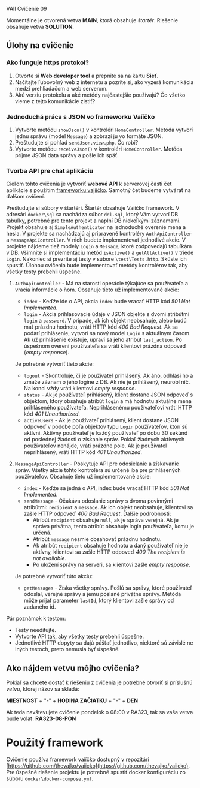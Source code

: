 VAII Cvičenie 09

Momentálne je otvorená vetva __MAIN__, ktorá obsahuje _štartér_. Riešenie obsahuje vetva __SOLUTION__.

## Úlohy na cvičenie

### Ako funguje https protokol?

1. Otvorte si **Web developer tool** a prepnite sa na kartu **Sieť**.
2. Načítajte ľubovoľný web z internetu a pozrite si, ako vyzerá komunikácia medzi prehliadačom a web serverom.
3. Akú verziu protokolu a aké metódy najčastejšie používajú? Čo všetko vieme z tejto komunikácie zistiť?

### Jednoduchá práca s JSON vo frameworku Vaííčko

1. Vytvorte metódu `showJson()` v kontroléri `HomeController`. Metóda vytvorí jednu správu (model `Message`) a zobrazí ju vo formáte JSON.
2. Preštudujte si pohľad `sendJson.view.php`. Čo robí?
3. Vytvorte metódu `receiveJson()` v kontroléri `HomeController`. Metóda príjme JSON data správy a pošle ich späť.

### Tvorba API pre chat aplikáciu

Cieľom tohto cvičenia je vytvoriť __webové API__ k serverovej časti čet aplikácie s použitím [frameworku vajiíčko](https://github.com/thevajko/vaiicko).
Samotný čet budeme vytvárať na ďalšom cvičení.

Preštudujte si súbory v štartéri. Štartér obsahuje Vaííčko framework. V adresári `docker\sql` sa nachádza súbor `ddl.sql`, ktorý Vám vytvorí DB tabuľky,
potrebné pre tento projekt a naplní DB niekoľkými záznamami. Projekt obsahuje aj `SimpleAuthenticator` na jednoduché overenie mena a hesla. V projekte sa 
nachádzajú aj pripravené kontroléry `AuthApiController` a `MessageApiController`. V nich budete implementovať jednotlivé akcie. 
V projekte nájdeme tiež modely `Login` a `Message`, ktoré zodpovedajú tabuľkám v DB. Všimnite si implementáciu metód `isActive()` a `getAllActive()` v 
triede `Login`. Nakoniec si prezrite aj testy v súbore `\test\Tests.http`. Skúste ich spustiť. Úlohou cvičenia bude implementovať metódy kontrolérov tak, 
aby všetky testy prebehli úspešne.

1. `AuthApiController` - Má na starosti operácie týkajúce sa používateľa a vracia informácie o ňom. Obsahuje tieto už implementované akcie:
   - `index` - Keďže ide o API, akcia `index` bude vracať HTTP kód _501 Not Implemented_.
   - `login` - Akcia prihlasovacie údaje v JSON objekte s dvomi atribútmi `login` a `password`. V prípade, ak ich objekt  neobsahuje, alebo budú mať prázdnu 
     hodnotu, vráti HTTP kód _400 Bad Request_. Ak sa podarí prihlásenie, vytvorí sa nový model `Login` s aktuálnym časom. Ak už prihlásenie existuje, 
     upraví sa jeho atribút `last_action`. Po úspešnom overení používateľa sa vráti klientovi prázdna odpoveď (_empty response_).
   
   Je potrebné vytvoriť tieto akcie:
   - `logout` - Skontroluje, či je používateľ prihlásený. Ak áno, odhlási ho a zmaže záznam o jeho logine z DB. Ak nie je prihlásený, neurobí nič. Na konci
     vždy vráti klientovi _empty response_.
   - `status` - Ak je používateľ prihlásený, klient dostane JSON odpoveď s objektom, ktorý obsahuje atribút `login` a má hodnotu aktuálne mena prihláseného
     používateľa. Neprihlásenému používateľovi vráti HTTP kód _401 Unauthorized_.
   - `activeUsers` - Ak je používateľ prihlásený, klient dostane JSON odpoveď v podobe poľa objektov typu `Login` používateľov, ktorí sú aktívni. Aktívny
      používateľ je každý používateľ po dobu 30 sekúnd od poslednej žiadosti o získanie správ. Pokiaľ žiadnych aktívnych používateľov nenájde, vráti prázdne
      pole. Ak je používateľ neprihlásený, vráti HTTP kód _401 Unauthorized_.

2. `MessageApiController` - Poskytuje API pre odosielanie a získavanie správ. Všetky akcie tohto kontroléra sú určené iba pre prihlásených používateľov. 
    Obsahuje tieto už implementované akcie:
    - `index` - Keďže sa jedná o API, index bude vracať HTTP kód _501 Not Implemented_.
    - `sendMessage` - Očakáva odoslanie správy s dvoma povinnými atribútmi: `recipient` a `message`. Ak ich objekt neobsahuje, klientovi sa zašle HTTP odpoveď
       _400 Bad Request_. Ďalšie podrobnosti:
        * Atribút `recipient` obsahuje `null`, ak je správa verejná. Ak je správa privátna, tento atribút obsahuje login používateľa, komu je určená.
        * Atribút `message` nesmie obsahovať prázdnu hodnotu.
        * Ak atribút `recipient` obsahuje hodnotu a daný používateľ nie je aktívny, klientovi sa zašle HTTP odpoveď _400 The recipient is not available_.
        * Po uložení správy na serveri, sa klientovi zašle _empty response_.
      
    Je potrebné vytvoriť túto akciu:   
    - `getMessages` - Získa všetky správy. Pošlú sa správy, ktoré používateľ odoslal, verejné správy a jemu poslané privátne správy. Metóda môže prijať
       parameter `lastId`, ktorý klientovi zašle správy od zadaného id.

Pár poznámok k testom:

* Testy needitujte.
* Vytvorte API tak, aby všetky testy prebehli úspešne.
* Jednotlivé HTTP dopyty sa dajú púšťať jednotlivo, niektoré sú závislé ne iných testoch, preto nemusia byť úspešné.

## Ako nájdem vetvu môjho cvičenia?

Pokiaľ sa chcete dostať k riešeniu z cvičenia je potrebné otvoriť si príslušnú _vetvu_, ktorej názov sa skladá:

__MIESTNOST__ + "-" + __HODINA ZAČIATKU__ + "-" + __DEN__

Ak teda navštevujete cvičenie pondelok o 08:00 v RA323, tak sa vaša vetva bude volať: __RA323-08-PON__

# Použitý framework

Cvičenie používa framework vaííčko dostupný v repozitári [https://github.com/thevajko/vaiicko](https://github.com/thevajko/vaiicko). Pre úspešné riešenie
projektu je potrebné spustiť docker konfiguráciu zo súboru `docker\docker-compose.yml`.  
